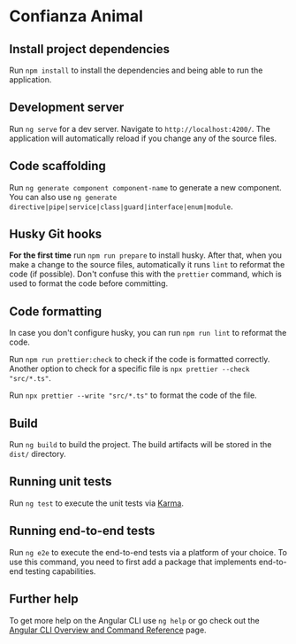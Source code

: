 # Confianza Animal

## Install project dependencies

Run `npm install` to install the dependencies and being able to run the application.

## Development server

Run `ng serve` for a dev server. Navigate to `http://localhost:4200/`. The application will automatically reload if you change any of the source files.

## Code scaffolding

Run `ng generate component component-name` to generate a new component. You can also use `ng generate directive|pipe|service|class|guard|interface|enum|module`.

## Husky Git hooks

**For the first time** run `npm run prepare` to install husky. After that, when you make a change to the source files, automatically it runs `lint` to reformat the code (if possible).
Don't confuse this with the `prettier` command, which is used to format the code before committing.

## Code formatting

In case you don't configure husky, you can run `npm run lint` to reformat the code.

Run `npm run prettier:check` to check if the code is formatted correctly. Another option to check for a specific file
is `npx prettier --check "src/*.ts"`.

Run `npx prettier --write "src/*.ts"` to format the code of the file.

## Build

Run `ng build` to build the project. The build artifacts will be stored in the `dist/` directory.

## Running unit tests

Run `ng test` to execute the unit tests via [Karma](https://karma-runner.github.io).

## Running end-to-end tests

Run `ng e2e` to execute the end-to-end tests via a platform of your choice. To use this command, you need to first add a package that implements end-to-end testing capabilities.

## Further help

To get more help on the Angular CLI use `ng help` or go check out the [Angular CLI Overview and Command Reference](https://angular.io/cli) page.
